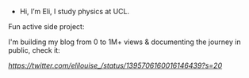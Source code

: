 - Hi, I’m Eli, I study physics at UCL.
  
Fun active side project:

I'm building my blog from 0 to 1M+ views & documenting the journey in public, check it: 

<i>https://twitter.com/elilouise_/status/1395706160016146439?s=20</i>
<!---
elilouise/elilouise is a ✨ special ✨ repository because its `README.md` (this file) appears on your GitHub profile.
You can click the Preview link to take a look at your changes.
--->
